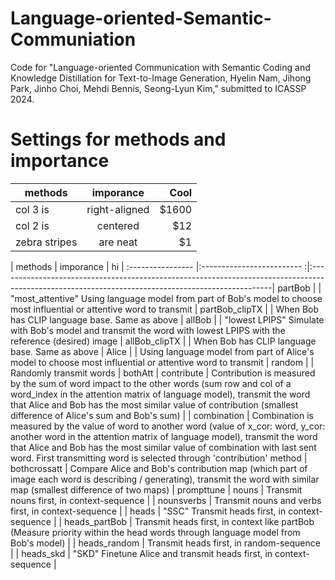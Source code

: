 # Language-oriented-Semantic-Communiation
Code for "Language-oriented Communication with Semantic Coding and Knowledge Distillation for Text-to-Image Generation, Hyelin Nam, Jihong Park, Jinho Choi, Mehdi Bennis, Seong-Lyun Kim," submitted to ICASSP 2024.

# Settings for methods and importance
| methods        | imporance        | Cool  |
| ------------- |:-------------:| -----:|
| col 3 is      | right-aligned | $1600 |
| col 2 is      | centered      |   $12 |
| zebra stripes | are neat      |    $1 |


| methods          | imporance                 |     hi                                                                                                                                           | 
:----------------   |:------------------------- :|:--------------------------------------------------------------------------------------------------------------------------------------------------|
partBob            |                           |        "most_attentive" Using language model from part of Bob's model to choose most influential or attentive word to transmit |
partBob_clipTX     |                           |      When Bob has CLIP language base. Same as above |
allBob             |                           |         "lowest LPIPS" Simulate with Bob's model and transmit the word with lowest LPIPS with the reference (desired) image |
allBob_clipTX      |                           |       When Bob has CLIP language base. Same as above |
Alice              |                           |          Using language model from part of Alice's model to choose most influential or attentive word to transmit |
random             |                           |       Randomly transmit words |
bothAtt            |   contribute              |    Contribution is measured by the sum of word impact to the other words (sum row and col of a word_index in the attention matrix of language model), transmit the word that Alice and Bob has the most similar value of contribution (smallest difference of Alice's sum and Bob's sum)  |
                   |     combination           |     Combination is measured by the value of word to another word (value of x_cor: word, y_cor: another word in the attention matrix of language model), transmit the word that Alice and Bob has the most similar value of combination with last sent word. First transmitting word is selected through 'contribution' method |
bothcrossatt       |                                  Compare Alice and Bob's contribution map (which part of image each word is describing / generating), transmit the word with similar map (smallest difference of two maps) |
prompttune         | nouns                     |   Transmit nouns first, in context-sequence |
                   |      nounsverbs           |      Transmit nouns and verbs first, in context-sequence |
                   |      heads                |        "SSC" Transmit heads first, in context-sequence |
                   |      heads_partBob        |     Transmit heads first, in context like partBob (Measure priority within the head words through language model from Bob's model) |
                   |      heads_random         |    Transmit heads first, in random-sequence |
                   |      heads_skd            |       "SKD" Finetune Alice and transmit heads first, in context-sequence |
      
